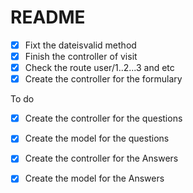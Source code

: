 # README


- [x] Fixt the dateisvalid method
- [x] Finish the controller of visit
- [x] Check the route user/1..2...3 and etc
- [x] Create the controller for the formulary

To do

- [x] Create the controller for the questions 
- [x] Create the model for the questions

- [x] Create the controller for the Answers
- [x] Create the model for the Answers
